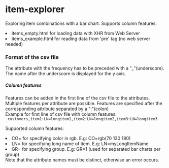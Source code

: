 # item-explorer
Exploring item combinations with a bar chart.
Supports column features.

<li>items_empty.html for loading data with XHR from Web Server
<li>items_example.html for reading data from 'pre' tag (no web server needed)

<h3>Format of the csv file</h3>
<p>
The attribute with the frequency has to be preceded with a "_"(underscore).
The name after the underscore is displayed for the y axis.
</p>
<p>
<h5>Column features</h5>
Features can be added in the first line of the csv file to the attributes.
Multiple features per attribute are possible. Features are specified after the corresponding attribute separated by a ":"(colon)
<br>
Example for first line of csv file with column features:
<code>_customers,item1:LN=longitem1,item2:LN=longitem2,item3:LN=longitem3</code>

Supported column features:
<li>CO= for specifying color in rgb. E.g: CO=rgb(70 130 180)
<li>LN= for specifying long name of item. E.g: LN=myLongItemName
<li>GR= for specifying group. E.g: GR=1 (used for separated bar charts per group)
<br>Note that the attribute names must be distinct, otherwise an error occurs.
</p>
